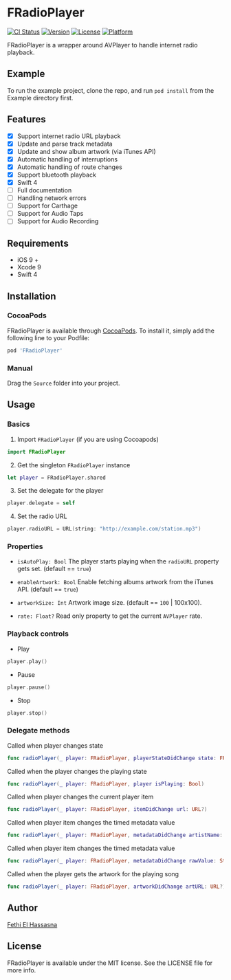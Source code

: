 # FRadioPlayer

[![CI Status](http://img.shields.io/travis/fethica/FRadioPlayer.svg?style=flat)](https://travis-ci.org/fethica/FRadioPlayer)
[![Version](https://img.shields.io/cocoapods/v/FRadioPlayer.svg?style=flat)](http://cocoapods.org/pods/FRadioPlayer)
[![License](https://img.shields.io/cocoapods/l/FRadioPlayer.svg?style=flat)](http://cocoapods.org/pods/FRadioPlayer)
[![Platform](https://img.shields.io/cocoapods/p/FRadioPlayer.svg?style=flat)](http://cocoapods.org/pods/FRadioPlayer)

FRadioPlayer is a wrapper around AVPlayer to handle internet radio playback.

## Example

To run the example project, clone the repo, and run `pod install` from the Example directory first.

## Features
- [x] Support internet radio URL playback
- [x] Update and parse track metadata
- [x] Update and show album artwork (via iTunes API)
- [x] Automatic handling of interruptions
- [x] Automatic handling of route changes
- [x] Support bluetooth playback
- [x] Swift 4
- [ ] Full documentation
- [ ] Handling network errors
- [ ] Support for Carthage
- [ ] Support for Audio Taps
- [ ] Support for Audio Recording

## Requirements
- iOS 9 +
- Xcode 9
- Swift 4

## Installation

### CocoaPods

FRadioPlayer is available through [CocoaPods](http://cocoapods.org). To install
it, simply add the following line to your Podfile:

```ruby
pod 'FRadioPlayer'
```

### Manual

Drag the `Source` folder into your project.

## Usage

### Basics

1. Import `FRadioPlayer` (if you are using Cocoapods)

```swift
import FRadioPlayer
```

2. Get the singleton `FRadioPlayer` instance

```swift
let player = FRadioPlayer.shared
```

3. Set the delegate for the player

```swift
player.delegate = self
```

4. Set the radio URL
```swift
player.radioURL = URL(string: "http://example.com/station.mp3")
```

### Properties

- `isAutoPlay: Bool` The player starts playing when the `radioURL` property gets set. (default == `true`)

- `enableArtwork: Bool` Enable fetching albums artwork from the iTunes API. (default == `true`)

- `artworkSize: Int` Artwork image size. (default == `100` | 100x100).

- `rate: Float?` Read only property to get the current `AVPlayer` rate.

### Playback controls

- Play
```swift
player.play()
```

- Pause
```swift
player.pause()
```

- Stop
```swift
player.stop()
```

### Delegate methods

Called when player changes state
```swift
func radioPlayer(_ player: FRadioPlayer, playerStateDidChange state: FRadioPlayerState)
```

Called when the player changes the playing state
```swift
func radioPlayer(_ player: FRadioPlayer, player isPlaying: Bool)
```

Called when player changes the current player item
```swift
func radioPlayer(_ player: FRadioPlayer, itemDidChange url: URL?)
```

Called when player item changes the timed metadata value
```swift
func radioPlayer(_ player: FRadioPlayer, metadataDidChange artistName: String?, trackName: String?)
```

Called when player item changes the timed metadata value
```swift
func radioPlayer(_ player: FRadioPlayer, metadataDidChange rawValue: String?)
```

Called when the player gets the artwork for the playing song
```swift
func radioPlayer(_ player: FRadioPlayer, artworkDidChange artURL: URL?)
```

## Author

[Fethi El Hassasna](https://twitter.com/fethica)

## License

FRadioPlayer is available under the MIT license. See the LICENSE file for more info.

